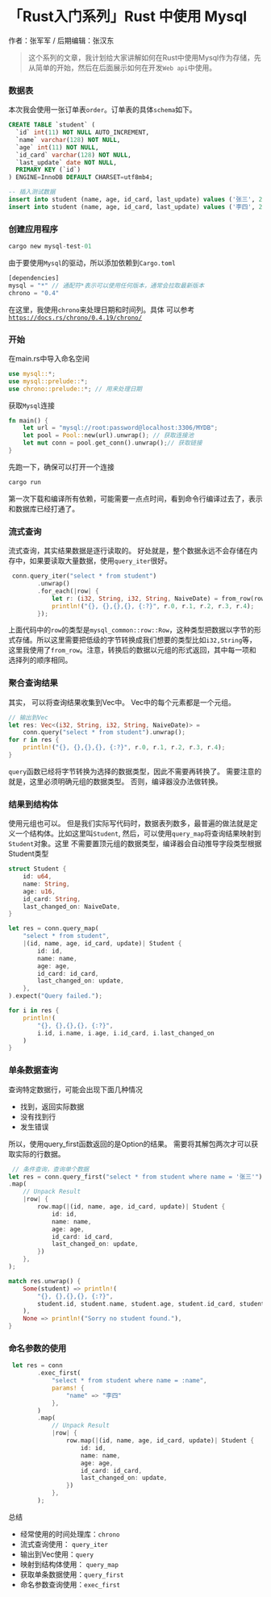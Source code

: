# 「Rust入门系列」Rust 中使用 Mysql


作者：张军军 / 后期编辑：张汉东

> 这个系列的文章，我计划给大家讲解如何在Rust中使用Mysql作为存储，先从简单的开始，然后在后面展示如何在开发`Web api`中使用。


### 数据表


本次我会使用一张订单表`order`。订单表的具体`schema`如下。


```sql
CREATE TABLE `student` (
  `id` int(11) NOT NULL AUTO_INCREMENT,
  `name` varchar(128) NOT NULL,
  `age` int(11) NOT NULL,
  `id_card` varchar(128) NOT NULL,
  `last_update` date NOT NULL,
  PRIMARY KEY (`id`)
) ENGINE=InnoDB DEFAULT CHARSET=utf8mb4;

-- 插入测试数据
insert into student (name, age, id_card, last_update) values ('张三', 23, '123456789X', CURRENT_DATE());
insert into student (name, age, id_card, last_update) values ('李四', 24, '8382353902', CURRENT_DATE())
```


### 创建应用程序
```rust
cargo new mysql-test-01
```


由于要使用`Mysql`的驱动，所以添加依赖到`Cargo.toml`


```rust
[dependencies]
mysql = "*" // 通配符*表示可以使用任何版本，通常会拉取最新版本
chrono = "0.4"
```
在这里，我使用`chrono`来处理日期和时间列。具体 可以参考[ `https://docs.rs/chrono/0.4.19/chrono/`](https://docs.rs/chrono/0.4.19/chrono/)


### 开始


在main.rs中导入命名空间
```rust
use mysql::*;
use mysql::prelude::*;
use chrono::prelude::*; // 用来处理日期
```


获取`Mysql`连接


```rust
fn main() {
    let url = "mysql://root:password@localhost:3306/MYDB";
    let pool = Pool::new(url).unwrap(); // 获取连接池
    let mut conn = pool.get_conn().unwrap();// 获取链接
}
```


先跑一下，确保可以打开一个连接


```rust
cargo run
```


第一次下载和编译所有依赖，可能需要一点点时间，看到命令行编译过去了，表示和数据库已经打通了。


### 流式查询


流式查询，其实结果数据是逐行读取的。 好处就是，整个数据永远不会存储在内存中，如果要读取大量数据，使用`query_iter`很好。

```rust
 conn.query_iter("select * from student")
        .unwrap()
        .for_each(|row| {
            let r: (i32, String, i32, String, NaiveDate) = from_row(row.unwrap());
            println!("{}, {},{},{}, {:?}", r.0, r.1, r.2, r.3, r.4);
        });
```


上面代码中的`row`的类型是`mysql_common::row::Row`，这种类型把数据以字节的形式存储。所以这里需要把低级的字节转换成我们想要的类型比如`i32,String`等，这里我使用了`from_row`。注意，转换后的数据以元组的形式返回，其中每一项和选择列的顺序相同。


### 聚合查询结果


其实， 可以将查询结果收集到Vec中。 Vec中的每个元素都是一个元组。


```rust
// 输出到Vec
let res: Vec<(i32, String, i32, String, NaiveDate)> =
	conn.query("select * from student").unwrap();
for r in res {
    println!("{}, {},{},{}, {:?}", r.0, r.1, r.2, r.3, r.4);
}
```
`query`函数已经将字节转换为选择的数据类型，因此不需要再转换了。 需要注意的就是，这里必须明确元组的数据类型。 否则，编译器没办法做转换。

### 结果到结构体


使用元组也可以。 但是我们实际写代码时，数据表列数多，最普遍的做法就是定义一个结构体。比如这里叫`Student`, 然后，可以使用`query_map`将查询结果映射到`Student`对象。这里
不需要置顶元组的数据类型，编译器会自动推导字段类型根据Student类型
```rust
struct Student {
    id: u64,
    name: String,
    age: u16,
    id_card: String,
    last_changed_on: NaiveDate,
}

let res = conn.query_map(
    "select * from student",
    |(id, name, age, id_card, update)| Student {
        id: id,
        name: name,
        age: age,
        id_card: id_card,
        last_changed_on: update,
    },
).expect("Query failed.");

for i in res {
    println!(
        "{}, {},{},{}, {:?}",
        i.id, i.name, i.age, i.id_card, i.last_changed_on
    )
}
```


### 单条数据查询


查询特定数据行，可能会出现下面几种情况

- 找到，返回实际数据
- 没有找到行
- 发生错误



所以，使用query_first函数返回的是Option的结果。 需要将其解包两次才可以获取实际的行数据。

```rust
 // 条件查询，查询单个数据
let res = conn.query_first("select * from student where name = '张三'")
.map(
    // Unpack Result
    |row| {
        row.map(|(id, name, age, id_card, update)| Student {
            id: id,
            name: name,
            age: age,
            id_card: id_card,
            last_changed_on: update,
        })
    },
);

match res.unwrap() {
    Some(student) => println!(
        "{}, {},{},{}, {:?}",
        student.id, student.name, student.age, student.id_card, student.last_changed_on
    ),
    None => println!("Sorry no student found."),
}
```


### 命名参数的使用


```rust
 let res = conn
        .exec_first(
            "select * from student where name = :name",
            params! {
                "name" => "李四"
            },
        )
        .map(
            // Unpack Result
            |row| {
                row.map(|(id, name, age, id_card, update)| Student {
                    id: id,
                    name: name,
                    age: age,
                    id_card: id_card,
                    last_changed_on: update,
                })
            },
        );
```


总结

- 经常使用的时间处理库：`chrono`
- 流式查询使用： `query_iter`
- 输出到Vec使用：`query`
- 映射到结构体使用： `query_map`
- 获取单条数据使用：`query_first`
- 命名参数查询使用：`exec_first`










